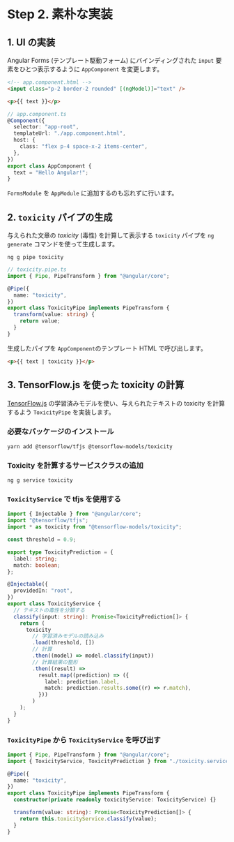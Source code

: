 # Step 2. 素朴な実装

## 1. UI の実装

Angular Forms (テンプレート駆動フォーム) にバインディングされた `input` 要素をひとつ表示するように `AppComponent` を変更します。

```html
<!-- app.component.html -->
<input class="p-2 border-2 rounded" [(ngModel)]="text" />

<p>{{ text }}</p>
```

```ts
// app.component.ts
@Component({
  selector: "app-root",
  templateUrl: "./app.component.html",
  host: {
    class: "flex p-4 space-x-2 items-center",
  },
})
export class AppComponent {
  text = "Hello Angular!";
}
```

`FormsModule` を `AppModule` に追加するのも忘れずに行います。

## 2. `toxicity` パイプの生成

与えられた文章の _toxicity_ (毒性) を計算して表示する `toxicity` パイプを `ng generate` コマンドを使って生成します。

```shell
ng g pipe toxicity
```

```ts
// toxicity.pipe.ts
import { Pipe, PipeTransform } from "@angular/core";

@Pipe({
  name: "toxicity",
})
export class ToxicityPipe implements PipeTransform {
  transform(value: string) {
    return value;
  }
}
```

生成したパイプを `AppComponent`のテンプレート HTML で呼び出します。

```html
<p>{{ text | toxicity }}</p>
```

## 3. TensorFlow.js を使った toxicity の計算

[TensorFlow.js](https://www.tensorflow.org/js?hl=ja) の学習済みモデルを使い、与えられたテキストの toxicity を計算するよう `ToxicityPipe` を実装します。

### 必要なパッケージのインストール

```shell
yarn add @tensorflow/tfjs @tensorflow-models/toxicity
```

### Toxicity を計算するサービスクラスの追加

```shell
ng g service toxicity
```

### `ToxicityService` で tfjs を使用する

```ts
import { Injectable } from "@angular/core";
import "@tensorflow/tfjs";
import * as toxicity from "@tensorflow-models/toxicity";

const threshold = 0.9;

export type ToxicityPrediction = {
  label: string;
  match: boolean;
};

@Injectable({
  providedIn: "root",
})
export class ToxicityService {
  // テキストの毒性を分類する
  classify(input: string): Promise<ToxicityPrediction[]> {
    return (
      toxicity
        // 学習済みモデルの読み込み
        .load(threshold, [])
        // 計算
        .then((model) => model.classify(input))
        // 計算結果の整形
        .then((result) =>
          result.map((prediction) => ({
            label: prediction.label,
            match: prediction.results.some((r) => r.match),
          }))
        )
    );
  }
}
```

### `ToxicityPipe` から `ToxicityService` を呼び出す

```ts
import { Pipe, PipeTransform } from "@angular/core";
import { ToxicityService, ToxicityPrediction } from "./toxicity.service";

@Pipe({
  name: "toxicity",
})
export class ToxicityPipe implements PipeTransform {
  constructor(private readonly toxicityService: ToxicityService) {}

  transform(value: string): Promise<ToxicityPrediction[]> {
    return this.toxicityService.classify(value);
  }
}
```
